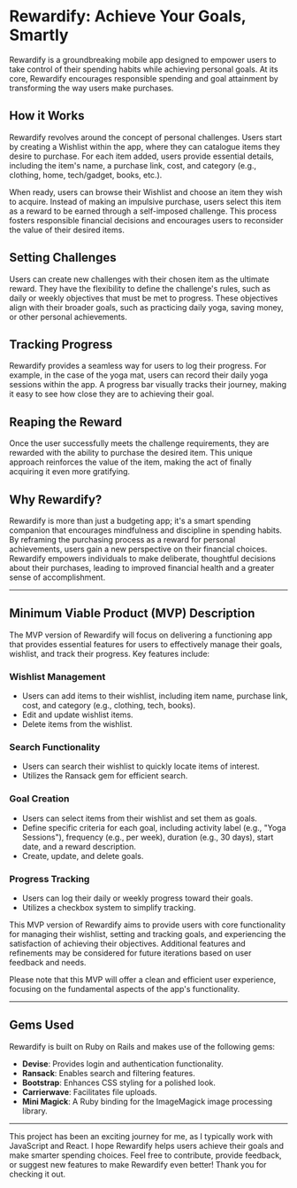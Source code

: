 # Rewardify: Achieve Your Goals, Smartly

Rewardify is a groundbreaking mobile app designed to empower users to take control of their spending habits while achieving personal goals. At its core, Rewardify encourages responsible spending and goal attainment by transforming the way users make purchases.

## How it Works

Rewardify revolves around the concept of personal challenges. Users start by creating a Wishlist within the app, where they can catalogue items they desire to purchase. For each item added, users provide essential details, including the item's name, a purchase link, cost, and category (e.g., clothing, home, tech/gadget, books, etc.).

When ready, users can browse their Wishlist and choose an item they wish to acquire. Instead of making an impulsive purchase, users select this item as a reward to be earned through a self-imposed challenge. This process fosters responsible financial decisions and encourages users to reconsider the value of their desired items.

## Setting Challenges

Users can create new challenges with their chosen item as the ultimate reward. They have the flexibility to define the challenge's rules, such as daily or weekly objectives that must be met to progress. These objectives align with their broader goals, such as practicing daily yoga, saving money, or other personal achievements.

## Tracking Progress

Rewardify provides a seamless way for users to log their progress. For example, in the case of the yoga mat, users can record their daily yoga sessions within the app. A progress bar visually tracks their journey, making it easy to see how close they are to achieving their goal.

## Reaping the Reward

Once the user successfully meets the challenge requirements, they are rewarded with the ability to purchase the desired item. This unique approach reinforces the value of the item, making the act of finally acquiring it even more gratifying.

## Why Rewardify?

Rewardify is more than just a budgeting app; it's a smart spending companion that encourages mindfulness and discipline in spending habits. By reframing the purchasing process as a reward for personal achievements, users gain a new perspective on their financial choices. Rewardify empowers individuals to make deliberate, thoughtful decisions about their purchases, leading to improved financial health and a greater sense of accomplishment.

---

## Minimum Viable Product (MVP) Description

The MVP version of Rewardify will focus on delivering a functioning app that provides essential features for users to effectively manage their goals, wishlist, and track their progress. Key features include:

### Wishlist Management

- Users can add items to their wishlist, including item name, purchase link, cost, and category (e.g., clothing, tech, books).
- Edit and update wishlist items.
- Delete items from the wishlist.

### Search Functionality

- Users can search their wishlist to quickly locate items of interest.
- Utilizes the Ransack gem for efficient search.

### Goal Creation

- Users can select items from their wishlist and set them as goals.
- Define specific criteria for each goal, including activity label (e.g., "Yoga Sessions"), frequency (e.g., per week), duration (e.g., 30 days), start date, and a reward description.
- Create, update, and delete goals.

### Progress Tracking

- Users can log their daily or weekly progress toward their goals.
- Utilizes a checkbox system to simplify tracking.

This MVP version of Rewardify aims to provide users with core functionality for managing their wishlist, setting and tracking goals, and experiencing the satisfaction of achieving their objectives. Additional features and refinements may be considered for future iterations based on user feedback and needs.

Please note that this MVP will offer a clean and efficient user experience, focusing on the fundamental aspects of the app's functionality.

---

## Gems Used

Rewardify is built on Ruby on Rails and makes use of the following gems:

- **Devise**: Provides login and authentication functionality.
- **Ransack**: Enables search and filtering features.
- **Bootstrap**: Enhances CSS styling for a polished look.
- **Carrierwave**: Facilitates file uploads.
- **Mini Magick**: A Ruby binding for the ImageMagick image processing library.

---

This project has been an exciting journey for me, as I typically work with JavaScript and React. I hope Rewardify helps users achieve their goals and make smarter spending choices. Feel free to contribute, provide feedback, or suggest new features to make Rewardify even better! Thank you for checking it out.
